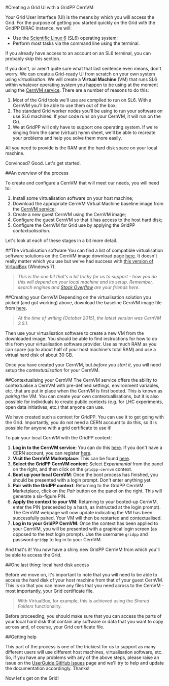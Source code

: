 #Creating a Grid UI with a GridPP CernVM

Your Grid User Interface (UI) is the means by which you will access the Grid.
For the purpose of getting you started quickly on the Grid with the
GridPP DIRAC instance, we will:

* Use the
<a href='https://www.scientificlinux.org/' target='_blank'>Scientific Linux 6</a>
(SL6) operating system;
* Perform most tasks via the command line using the terminal.

If you already have access to an account on an SL6 terminal, you can probably
skip this section.

If you don't,
or aren't quite sure what that last sentence even means,
don't worry.
We can create a Grid-ready UI from scratch on your own system using
_virtualisation_.
We will create a **Virtual Machine** (VM) that runs SL6 within whatever
operating system you happen to be using at the moment using the
<a href='http://cernvm.cern.ch/' target='_blank'>CernVM service</a>.
There are a number of reasons to do this:

1. Most of the Grid tools we'll use are compiled to run on SL6.
With a CernVM you'll be able to use them out of the box;
1. The standard Grid worker nodes you'll be using to run your software
on use SL6 machines. If your code runs on your CernVM, it will run
on the Gri.
1. We at GridPP will only have to support one operating system. If we're
singing from the same (virtual) hymn sheet, we'll be able to recreate your
problems and help you solve them more easily.

All you need to provide is the RAM and the hard disk space on your local machine.

Convinced? Good. Let's get started.

##An overview of the process

To create and configure a CernVM that will meet our needs, you will need to:

1. Install some virtualisation software on your host machine;
1. Download the appropriate CernVM Virtual Machine baseline image from the
<a href='http://cernvm.cern.ch/' target='_blank'>CernVM service</a>;
1. Create a new guest CernVM using the CernVM image;
1. Configure the guest CernVM so that it has access to the host hard disk;
1. Configure the CernVM for Grid use by applying the GridPP _contextualisation_.

Let's look at each of these stages in a bit more detail.

##The virtualisation software
You can find a list of compatible virtualisation software solutions
on the CernVM image download page
<a href='http://cernvm.cern.ch/portal/downloads' target='_blank'>here</a>.
It doesn't really matter which you use but we've had success with
<a href='http://download.virtualbox.org/virtualbox/4.3.12/VirtualBox-4.3.12-93733-Win.exe' target='_blank'>
this version of VirtualBox</a> (Windows 7).

> _This is the one bit that's a bit tricky for us to support - how you do this
> will depend on your local machine and its setup. Remember,
> search engines and
> <a href='http://stackoverflow.com/' target='_blank'>Stack Overflow</a>
> are your friends here_.

##Creating your CernVM
Depending on the virtualisation solution you picked (and got working)
above, download the baseline CernVM image file from
<a href='http://cernvm.cern.ch/portal/downloads' target='_blank'>here</a>.

> _At the time of writing (October 2015), the latest version was
> CernVM 3.5.1_.

Then use your virtualisation software to create a new VM from the
downloaded image. You should be able to find instructions for
how to do this from your virtualisation software provider.
Use as much RAM as you can spare (up to about half of your
host machine's total RAM) and use a virtual hard disk
of about 30 GB.

Once you have created your CernVM, but _before you start it_,
you will need setup the _contextualisation_ for your CernVM.

##Contextualising your CernVM
The CernVM service offers the ability to contextualise a CernVM
with pre-defined settings, environment variables, etc.
that are put in place when the CernVM is first booted.
This is known as _pairing_ the VM.
You can create your own contextuallisations,
but it is also possible for individuals to create public contexts
(e.g. for LHC experiments, open data initiatives, etc.)
that anyone can use.

We have created such a context for GridPP.
You can use it to get going with the Grid.
Importantly, you do not need a CERN account to do this,
so it is possible for anyone with a grid certificate to use it!

To pair your local CernVM with the GridPP context:

1. **Log in to the CernVM service**: You can do this
<a href='https://cernvm-online.cern.ch/user/login' target='_blank'>here</a>.
If you don't have a CERN account, you can register
<a href='' target='https://cernvm-online.cern.ch/user/register'>here</a>.
1. **Visit the CernVM Marketplace**: This can be found
<a href='https://cernvm-online.cern.ch/market/list' target='_blank'>here</a>.
1. **Select the GridPP CernVM context**:
Select _Experimental_ from the panel on the right,
and then click on the `gridpp-cernvm` context.
1. **Boot up your local CernVM**:
Once the boot process has finished,
you should be presented with a login prompt.
Don't enter anything yet.
1. **Pair with the GridPP context**:
Returning to the GridPP CernVM Marketplace,
click on the _Pair_ button on the panel on the right.
This will generate a six-figure PIN.
1. **Apply the context to your VM**:
Returning to your booted-up CernVM,
enter the PIN
(preceeded by a hash, as instructed at the login prompt).
The CernVM webpage will now update indicating the VM has been successfully paired.
Your VM will then be restarted and contextualised.
1. **Log in to your GridPP CernVM**:
Once the context has been applied to your CernVM,
you will be presented with a graphical
login screen (as opposed to the text login prompt).
Use the username `gridpp` and password `gridpp`
to log in to your CernVM.

And that's it! You now have a shiny new GridPP CernVM from which
you'll be able to access the Grid.

##One last thing: local hard disk access

Before we move on, it's important to note that
you will need to be able to access the hard disk of 
your host machine from that of your guest CernVM.
This is so that you can move any files that you need across
to the CernVM - most importantly, your Grid certificate file.

> With VirtualBox, for example, this is achieved using the
> _Shared Folders_ functionality.

Before proceeding, you should make sure that you can
access the parts of your local hard disk that contain
any software or data that you want to copy across and,
of course, your Grid certificate file.

##Getting help

This part of the process is one of the trickiest for us
to support as many different users will use different
host machines, virtualisation software, etc.
So, if you have any problems with any of the above steps,
please raise an issue on the
<a href='https://github.com/gridpp/user-guides/issues' target='_blank'>UserGuide GitHub Issues</a>
page and we'll try to help and update the documentation
accordingly. Thanks!

Now let's get on the Grid!
